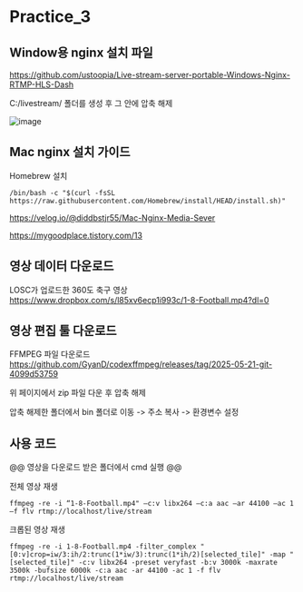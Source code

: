 # Practice_3

## Window용 nginx 설치 파일

https://github.com/ustoopia/Live-stream-server-portable-Windows-Nginx-RTMP-HLS-Dash


C:/livestream/ 폴더를 생성 후 그 안에 압축 해제

![image](https://github.com/user-attachments/assets/e463e501-f3bb-40f0-9cf9-017ac3d81ae4)

## Mac nginx 설치 가이드

Homebrew 설치
```
/bin/bash -c "$(curl -fsSL https://raw.githubusercontent.com/Homebrew/install/HEAD/install.sh)"
```

https://velog.io/@diddbstjr55/Mac-Nginx-Media-Sever

https://mygoodplace.tistory.com/13

## 영상 데이터 다운로드
LOSC가 업로드한 360도 축구 영상
https://www.dropbox.com/s/l85xv6ecp1i993c/1-8-Football.mp4?dl=0


## 영상 편집 툴 다운로드
FFMPEG 파일 다운로드
https://github.com/GyanD/codexffmpeg/releases/tag/2025-05-21-git-4099d53759

위 페이지에서 zip 파일 다운 후 압축 해제

압축 해제한 폴더에서 bin 폴더로 이동 -> 주소 복사 -> 환경변수 설정 

## 사용 코드
@@ 영상을 다운로드 받은 폴더에서 cmd 실행 @@

전체 영상 재생
```
ffmpeg -re -i “1-8-Football.mp4" –c:v libx264 –c:a aac –ar 44100 –ac 1 –f flv rtmp://localhost/live/stream
```

크롭된 영상 재생
```
ffmpeg -re -i 1-8-Football.mp4 -filter_complex "[0:v]crop=iw/3:ih/2:trunc(1*iw/3):trunc(1*ih/2)[selected_tile]" -map "[selected_tile]" -c:v libx264 -preset veryfast -b:v 3000k -maxrate 3500k -bufsize 6000k -c:a aac -ar 44100 -ac 1 -f flv rtmp://localhost/live/stream
```
